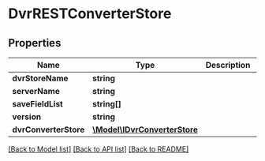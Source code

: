 # DvrRESTConverterStore

## Properties
Name | Type | Description | Notes
------------ | ------------- | ------------- | -------------
**dvrStoreName** | **string** |  | 
**serverName** | **string** |  | 
**saveFieldList** | **string[]** |  | [optional] 
**version** | **string** |  | 
**dvrConverterStore** | [**\Model\IDvrConverterStore**](IDvrConverterStore.md) |  | 

[[Back to Model list]](../README.md#documentation-for-models) [[Back to API list]](../README.md#documentation-for-api-endpoints) [[Back to README]](../README.md)


